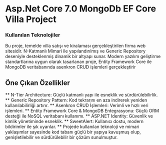 <h1>Asp.Net Core 7.0 MongoDb EF Core Villa Project</h1>
<h3>Kullanılan Teknolojiler</h3>

Bu proje, temelde villa satışı ve kiralaması gerçekleştirilen firma web sitesidir. N-Katmanlı Mimari ile yapılandırılmış ve Generic Repository deseniyle desteklenmiş dinamik bir altyapı sunar. Modern yazılım geliştirme standartlarına uygun olarak tasarlanan proje, Entity Framework Core ile MongoDB veritabanında asenkron CRUD işlemleri gerçekleştirir

## Öne Çıkan Özellikler
** N-Tier Architecture: Güçlü katmanlı yapı ile esneklik ve sürdürülebilirlik.
** Generic Repository Pattern: Kod tekrarını en aza indirerek yeniden kullanılabilirliği artırır.
** Asenkron CRUD İşlemleri: Verimli ve hızlı veri işlemleri.
** Entity Framework Core & MongoDB Entegrasyonu: Güçlü ORM desteği ile NoSQL veritabanı kullanımı.
** ASP.NET Identity: Güvenlik ve kimlik yönetiminde esneklik.
** SweetAlert: Kullanıcı dostu, modern bildirimler ile şık uyarılar.
** Projede kullanılan teknoloji ve mimari yaklaşımlar sayesinde kod tabanı güçlü bir yapıya kavuşmuş olup, genişletilebilir ve sürdürülebilir bir çözüm sunulmuştur.




